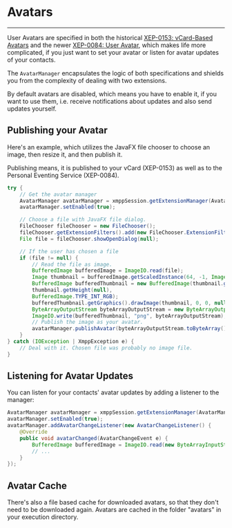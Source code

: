 # Avatars
---

User Avatars are specified in both the historical [XEP-0153: vCard-Based Avatars][vCard-Based Avatars] and the newer [XEP-0084: User Avatar][User Avatar],
which makes life more complicated, if you just want to set your avatar or listen for avatar updates of your contacts.

The `AvatarManager` encapsulates the logic of both specifications and shields you from the complexity of dealing with two extensions.

By default avatars are disabled, which means you have to enable it, if you want to use them, i.e. receive notifications about updates and also send updates yourself.

## Publishing your Avatar

Here\'s an example, which utilizes the JavaFX file chooser to choose an image, then resize it, and then publish it.

Publishing means, it is published to your vCard (XEP-0153) as well as to the Personal Eventing Service (XEP-0084).

```java
try {
    // Get the avatar manager
    AvatarManager avatarManager = xmppSession.getExtensionManager(AvatarManager.class);
    avatarManager.setEnabled(true);

    // Choose a file with JavaFX file dialog.
    FileChooser fileChooser = new FileChooser();
    fileChooser.getExtensionFilters().add(new FileChooser.ExtensionFilter("Images", ".png", ".jpg", ".gif"));
    File file = fileChooser.showOpenDialog(null);

    // If the user has chosen a file
    if (file != null) {
        // Read the file as image.
        BufferedImage bufferedImage = ImageIO.read(file);
        Image thumbnail = bufferedImage.getScaledInstance(64, -1, Image.SCALE_SMOOTH);
        BufferedImage bufferedThumbnail = new BufferedImage(thumbnail.getWidth(null),
        thumbnail.getHeight(null),
        BufferedImage.TYPE_INT_RGB);
        bufferedThumbnail.getGraphics().drawImage(thumbnail, 0, 0, null);
        ByteArrayOutputStream byteArrayOutputStream = new ByteArrayOutputStream();
        ImageIO.write(bufferedThumbnail, "png", byteArrayOutputStream);
        // Publish the image as your avatar.
        avatarManager.publishAvatar(byteArrayOutputStream.toByteArray());
    }
} catch (IOException | XmppException e) {
    // Deal with it. Chosen file was probably no image file.
}
```

## Listening for Avatar Updates

You can listen for your contacts\' avatar updates by adding a listener to the manager:

```java
AvatarManager avatarManager = xmppSession.getExtensionManager(AvatarManager.class);
avatarManager.setEnabled(true);
avatarManager.addAvatarChangeListener(new AvatarChangeListener() {
    @Override
    public void avatarChanged(AvatarChangeEvent e) {
        BufferedImage bufferedImage = ImageIO.read(new ByteArrayInputStream(e.getAvatar()));
        // ...
    }
});
```

## Avatar Cache

There\'s also a file based cache for downloaded avatars, so that they don't need to be downloaded again.
Avatars are cached in the folder "avatars" in your execution directory.

[User Avatar]: http://xmpp.org/extensions/xep-0084.html "XEP-0084: User Avatar"
[vCard-Based Avatars]: http://xmpp.org/extensions/xep-0153.html "XEP-0153: vCard-Based Avatars"
